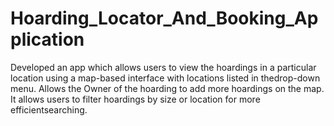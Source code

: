 # Hoarding_Locator_And_Booking_Application
Developed an app which allows users to view the hoardings in a particular location using a map-based interface with locations listed in thedrop-down menu.
Allows the Owner of the hoarding to add more hoardings on the map. It allows users to filter hoardings by size or location for more efficientsearching.
